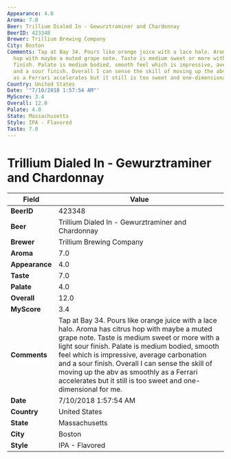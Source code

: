 ```yaml
---
Appearance: 4.0
Aroma: 7.0
Beer: Trillium Dialed In - Gewurztraminer and Chardonnay
BeerID: 423348
Brewer: Trillium Brewing Company
City: Boston
Comments: Tap at Bay 34. Pours like orange juice with a lace halo. Aroma has citrus
  hop with maybe a muted grape note. Taste is medium sweet or more with a light sour
  finish. Palate is medium bodied, smooth feel which is impressive, average carbonation
  and a sour finish. Overall I can sense the skill of moving up the abv as smoothly
  as a Ferrari accelerates but it still is too sweet and one-dimensional for me.
Country: United States
Date: '"7/10/2018 1:57:54 AM"'
MyScore: 3.4
Overall: 12.0
Palate: 4.0
State: Massachusetts
Style: IPA - Flavored
Taste: 7.0
---
```


# Trillium Dialed In - Gewurztraminer and Chardonnay

| Field         | Value |
|---------------|-------|
| **BeerID** | 423348 |
| **Beer** | Trillium Dialed In - Gewurztraminer and Chardonnay |
| **Brewer** | Trillium Brewing Company |
| **Aroma** | 7.0 |
| **Appearance** | 4.0 |
| **Taste** | 7.0 |
| **Palate** | 4.0 |
| **Overall** | 12.0 |
| **MyScore** | 3.4 |
| **Comments** | Tap at Bay 34. Pours like orange juice with a lace halo. Aroma has citrus hop with maybe a muted grape note. Taste is medium sweet or more with a light sour finish. Palate is medium bodied, smooth feel which is impressive, average carbonation and a sour finish. Overall I can sense the skill of moving up the abv as smoothly as a Ferrari accelerates but it still is too sweet and one-dimensional for me. |
| **Date** | 7/10/2018 1:57:54 AM |
| **Country** | United States |
| **State** | Massachusetts |
| **City** | Boston |
| **Style** | IPA - Flavored |
